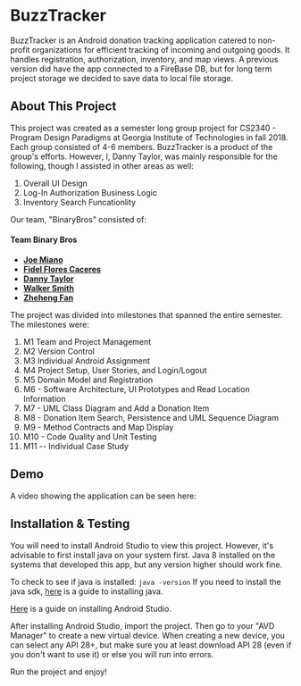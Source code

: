# BuzzTracker

BuzzTracker is an Android donation tracking application catered to non-profit organizations for efficient tracking of incoming and outgoing goods. It handles registration, authorization, inventory, and map views. A previous version did have the app connected to a FireBase DB, but for long term project storage we decided to save data to local file storage. 

## About This Project
This project was created as a semester long group project for CS2340 - Program Design Paradigms at Georgia Institute of Technologies in fall 2018. Each group consisted of 4-6 members. BuzzTracker is a product of the group's efforts. However, I, Danny Taylor, was mainly responsible for the following, though I assisted in other areas as well:

1. Overall UI Design
2. Log-In Authorization Business Logic
3. Inventory Search Funcationlity


Our team, "BinaryBros" consisted of:

#### Team Binary Bros
* [**Joe Miano**](https://github.com/jmiano)
* [**Fidel Flores Caceres**](https://github.com/fefcaceres)
* [**Danny Taylor**](https://github.com/dannyht)
* [**Walker Smith**](https://github.com/walkersmith2021)
* [**Zheheng Fan**](https://github.com/zfan71)

The project was divided into milestones that spanned the entire semester. The milestones were:

1. M1 Team and Project Management
2. M2 Version Control
3. M3 Individual Android Assignment
4. M4 Project Setup, User Stories, and Login/Logout
5. M5 Domain Model and Registration
6. M6 - Software Architecture, UI Prototypes and Read Location Information
7. M7 - UML Class Diagram and Add a Donation Item
8. M8 - Donation Item Search, Persistence and UML Sequence Diagram
9. M9 - Method Contracts and Map Display
10. M10 - Code Quality and Unit Testing
11. M11 -- Individual Case Study

## Demo

A video showing the application can be seen here:


## Installation & Testing
You will need to install Android Studio to view this project. However, it's advisable to first install java on your system first. Java 8 installed on the systems that developed this app, but any version higher should work fine.

To check to see if java is installed: `java -version`
If you need to install the java sdk, [here](https://java.com/en/download/help/download_options.html) is a guide to installing java.

[Here](https://developer.android.com/studio/install) is a guide on installing Android Studio.

After installing Android Studio, import the project. Then go to your "AVD Manager" to create a new virtual device. When creating a new device, you can select any API 28+, but make sure you at least download API 28 (even if you don't want to use it) or else you will run into errors.

Run the project and enjoy!
